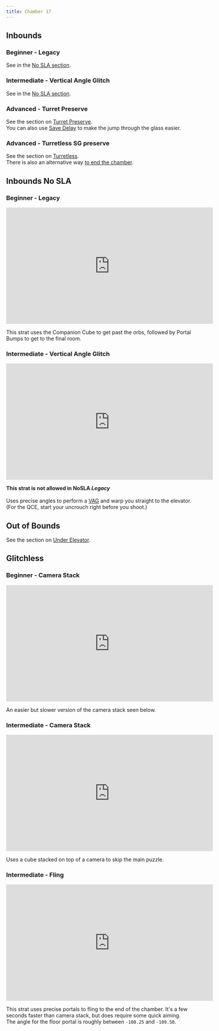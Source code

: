 ```yaml
---
title: Chamber 17
---
```

[Under Elevator]: ./chamber13#out-of-bounds
[VAG]: ./movement-and-glitches#glitches-lag-aag-vag
[No SLA section]: ./chamber17#inbounds-nosla
[Turret Preserve]: ./chamber16#inbounds-advanced-turret-preserve
[Turretless]: ./chamber16#inbounds-advanced-turretless-sg-preserve

## Inbounds
### Beginner - Legacy
See in the [No SLA section].

### Intermediate - Vertical Angle Glitch
See in the [No SLA section].

### Advanced - Turret Preserve
See the section on [Turret Preserve].<br>
You can also use [Save Delay](https://www.youtube.com/watch?v=tqnpvtxUcIg&t=151s) to make the jump through the glass easier.

### Advanced - Turretless SG preserve
See the section on [Turretless].<br>
There is also an alternative way [to end the chamber](https://youtu.be/VoHnlvQOlbY).

## Inbounds No SLA
### Beginner - Legacy
<iframe width="560" height="315" src="https://www.youtube-nocookie.com/embed/plfNytkCs-w" title="YouTube video player" frameborder="0" allow="accelerometer; autoplay; clipboard-write; encrypted-media; gyroscope; picture-in-picture" allowfullscreen></iframe>

This strat uses the Companion Cube to get past the orbs, followed by Portal Bumps to get to the final room.

### Intermediate - Vertical Angle Glitch
<iframe width="560" height="315" src="https://www.youtube-nocookie.com/embed/jZobqM3Wac0" title="YouTube video player" frameborder="0" allow="accelerometer; autoplay; clipboard-write; encrypted-media; gyroscope; picture-in-picture" allowfullscreen></iframe>

**This strat is not allowed in NoSLA _Legacy_**
<br><br>
Uses precise angles to perform a [VAG] and warp you straight to the elevator. (For the QCE, start your uncrouch right before you shoot.)

## Out of Bounds

See the section on [Under Elevator].

## Glitchless
### Beginner - Camera Stack
<iframe width="560" height="315" src="https://www.youtube-nocookie.com/embed/kzku2hO9Fog" title="YouTube video player" frameborder="0" allow="accelerometer; autoplay; clipboard-write; encrypted-media; gyroscope; picture-in-picture" allowfullscreen></iframe>

An easier but slower version of the camera stack seen below.

### Intermediate - Camera Stack
<iframe width="560" height="315" src="https://www.youtube-nocookie.com/embed/4LVfo3lV38I" title="YouTube video player" frameborder="0" allow="accelerometer; autoplay; clipboard-write; encrypted-media; gyroscope; picture-in-picture" allowfullscreen></iframe>

Uses a cube stacked on top of a camera to skip the main puzzle.

### Intermediate - Fling
<iframe width="560" height="315" src="https://www.youtube-nocookie.com/embed/PzgOzpOgJ54" title="YouTube video player" frameborder="0" allow="accelerometer; autoplay; clipboard-write; encrypted-media; gyroscope; picture-in-picture" allowfullscreen></iframe>

This strat uses precise portals to fling to the end of the chamber. It's a few seconds faster than camera stack, but does require some quick aiming.<br>
The angle for the floor portal is roughly between ``-108.25`` and ``-109.50``.